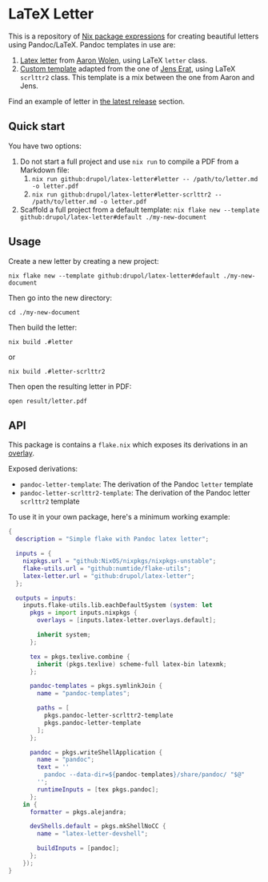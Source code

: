 # LaTeX Letter

This is a repository of [Nix package expressions][nix homepage] for creating
beautiful letters using Pandoc/LaTeX. Pandoc templates in use are:

1. [Latex letter][pandoc letter] from [Aaron Wolen][aaron wolen], using LaTeX
   `letter` class.
2. [Custom template][scrlttr2 repository] adapted from the one of [Jens
   Erat][jens erat], using LaTeX `scrlttr2` class. This template is a mix
   between the one from Aaron and Jens.

Find an example of letter in [the latest release][latest release] section.

## Quick start

You have two options:

1. Do not start a full project and use `nix run` to compile a PDF from a
   Markdown file:
   1. `nix run github:drupol/latex-letter#letter -- /path/to/letter.md -o letter.pdf`
   2. `nix run github:drupol/latex-letter#letter-scrlttr2 -- /path/to/letter.md -o letter.pdf`
2. Scaffold a full project from a default template:
   `nix flake new --template github:drupol/latex-letter#default ./my-new-document`

## Usage

Create a new letter by creating a new project:

```shell
nix flake new --template github:drupol/latex-letter#default ./my-new-document
```

Then go into the new directory:

```shell
cd ./my-new-document
```

Then build the letter:

```shell
nix build .#letter
```

or

```shell
nix build .#letter-scrlttr2
```

Then open the resulting letter in PDF:

```shell
open result/letter.pdf
```

## API

This package is contains a `flake.nix` which exposes its derivations in an
[overlay][nix overlays].

Exposed derivations:

- `pandoc-letter-template`: The derivation of the Pandoc `letter` template
- `pandoc-letter-scrlttr2-template`: The derivation of the Pandoc letter
  `scrlttr2` template

To use it in your own package, here's a minimum working example:

```nix
{
  description = "Simple flake with Pandoc latex letter";

  inputs = {
    nixpkgs.url = "github:NixOS/nixpkgs/nixpkgs-unstable";
    flake-utils.url = "github:numtide/flake-utils";
    latex-letter.url = "github:drupol/latex-letter";
  };

  outputs = inputs:
    inputs.flake-utils.lib.eachDefaultSystem (system: let
      pkgs = import inputs.nixpkgs {
        overlays = [inputs.latex-letter.overlays.default];

        inherit system;
      };

      tex = pkgs.texlive.combine {
        inherit (pkgs.texlive) scheme-full latex-bin latexmk;
      };

      pandoc-templates = pkgs.symlinkJoin {
        name = "pandoc-templates";

        paths = [
          pkgs.pandoc-letter-scrlttr2-template
          pkgs.pandoc-letter-template
        ];
      };

      pandoc = pkgs.writeShellApplication {
        name = "pandoc";
        text = ''
          pandoc --data-dir=${pandoc-templates}/share/pandoc/ "$@"
        '';
        runtimeInputs = [tex pkgs.pandoc];
      };
    in {
      formatter = pkgs.alejandra;

      devShells.default = pkgs.mkShellNoCC {
        name = "latex-letter-devshell";

        buildInputs = [pandoc];
      };
    });
}
```

[nix homepage]: https://nixos.org
[nix overlays]: https://nixos.wiki/wiki/Overlays
[aaron wolen]: https://github.com/aaronwolen
[pandoc letter]: https://github.com/aaronwolen/pandoc-letter
[latest release]: https://github.com/drupol/latex-letter/releases/latest
[jens erat]: https://github.com/JensErat/
[scrlttr2 repository]: https://github.com/drupol/pandoc-scrlttr2

